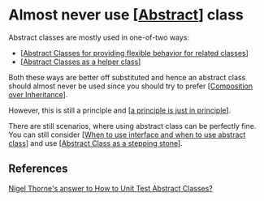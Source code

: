 # Almost never use [[Abstract]] class

Abstract classes are mostly used in one-of-two ways:

- [[Abstract Classes for providing flexible behavior for related classes]]
- [[Abstract Classes as a helper class]]

Both these ways are better off substituted and hence an abstract class should almost never be used since you should try to prefer [[Composition over Inheritance]].

However, this is still a principle and [[a principle is just in principle]].

There are still scenarios, where using abstract class can be perfectly fine. You can still consider [[When to use interface and when to use abstract class]] and use [[Abstract Class as a stepping stone]].

## References

[Nigel Thorne's answer to How to Unit Test Abstract Classes?](https://stackoverflow.com/a/2947823/14318926)

[//begin]: # "Autogenerated link references for markdown compatibility"
[Abstract]: Abstract "Abstract"
[Abstract Classes for providing flexible behavior for related classes]: <Abstract Classes for providing flexible behavior for related classes> "Abstract Classes for providing flexible behavior for related classes"
[Abstract Classes as a helper class]: <Abstract Classes as a helper class> "Abstract Classes as a helper class"
[Composition over Inheritance]: <Composition over Inheritance> "Composition over Inheritance"
[a principle is just in principle]: <a principle is just in principle> "a principle is just in principle"
[When to use interface and when to use abstract class]: <When to use interface and when to use abstract class> "When to use interface and when to use abstract class"
[Abstract Class as a stepping stone]: <Abstract Class as a stepping stone> "Abstract Class as a stepping stone"
[//end]: # "Autogenerated link references"